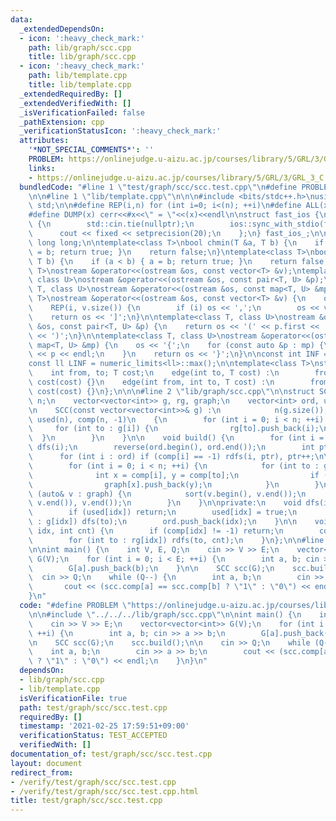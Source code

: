 ```yaml
---
data:
  _extendedDependsOn:
  - icon: ':heavy_check_mark:'
    path: lib/graph/scc.cpp
    title: lib/graph/scc.cpp
  - icon: ':heavy_check_mark:'
    path: lib/template.cpp
    title: lib/template.cpp
  _extendedRequiredBy: []
  _extendedVerifiedWith: []
  _isVerificationFailed: false
  _pathExtension: cpp
  _verificationStatusIcon: ':heavy_check_mark:'
  attributes:
    '*NOT_SPECIAL_COMMENTS*': ''
    PROBLEM: https://onlinejudge.u-aizu.ac.jp/courses/library/5/GRL/3/GRL_3_C
    links:
    - https://onlinejudge.u-aizu.ac.jp/courses/library/5/GRL/3/GRL_3_C
  bundledCode: "#line 1 \"test/graph/scc/scc.test.cpp\"\n#define PROBLEM \"https://onlinejudge.u-aizu.ac.jp/courses/library/5/GRL/3/GRL_3_C\"\
    \n\n#line 1 \"lib/template.cpp\"\n\n\n#include <bits/stdc++.h>\nusing namespace\
    \ std;\n\n#define REP(i,n) for (int i=0; i<(n); ++i)\n#define ALL(x) begin(x),end(x)\n\
    #define DUMP(x) cerr<<#x<<\" = \"<<(x)<<endl\n\nstruct fast_ios {\n    fast_ios()\
    \ {\n        std::cin.tie(nullptr);\n        ios::sync_with_stdio(false);\n  \
    \      cout << fixed << setprecision(20);\n    };\n} fast_ios_;\n\nusing ll =\
    \ long long;\n\ntemplate<class T>\nbool chmin(T &a, T b) {\n    if (a > b) { a\
    \ = b; return true; }\n    return false;\n}\ntemplate<class T>\nbool chmax(T &a,\
    \ T b) {\n    if (a < b) { a = b; return true; }\n    return false;\n}\n\ntemplate<class\
    \ T>\nostream &operator<<(ostream &os, const vector<T> &v);\ntemplate<class T,\
    \ class U>\nostream &operator<<(ostream &os, const pair<T, U> &p);\ntemplate<class\
    \ T, class U>\nostream &operator<<(ostream &os, const map<T, U> &mp);\n\ntemplate<class\
    \ T>\nostream &operator<<(ostream &os, const vector<T> &v) {\n    os << '[';\n\
    \    REP(i, v.size()) {\n        if (i) os << ',';\n        os << v[i];\n    }\n\
    \    return os << ']';\n}\n\ntemplate<class T, class U>\nostream &operator<<(ostream\
    \ &os, const pair<T, U> &p) {\n    return os << '(' << p.first << ' ' << p.second\
    \ << ')';\n}\n\ntemplate<class T, class U>\nostream &operator<<(ostream &os, const\
    \ map<T, U> &mp) {\n    os << '{';\n    for (const auto &p : mp) {\n        os\
    \ << p << endl;\n    }\n    return os << '}';\n}\n\nconst int INF = numeric_limits<int>::max();\n\
    const ll LINF = numeric_limits<ll>::max();\n\ntemplate<class T>\nstruct edge {\n\
    \    int from, to; T cost;\n    edge(int to, T cost) :\n        from(-1), to(to),\
    \ cost(cost) {}\n    edge(int from, int to, T cost) :\n        from(from), to(to),\
    \ cost(cost) {}\n};\n\n\n#line 2 \"lib/graph/scc.cpp\"\n\nstruct SCC {\n    int\
    \ n;\n    vector<vector<int>> g, rg, graph;\n    vector<int> ord, used, comp;\n\
    \n    SCC(const vector<vector<int>>& g) :\n            n(g.size()), g(g), rg(n),\
    \ used(n), comp(n, -1)\n    {\n        for (int i = 0; i < n; ++i) {\n       \
    \     for (int to : g[i]) {\n                rg[to].push_back(i);\n          \
    \  }\n        }\n    }\n\n    void build() {\n        for (int i = 0; i < n; ++i)\
    \ dfs(i);\n        reverse(ord.begin(), ord.end());\n        int ptr = 0;\n  \
    \      for (int i : ord) if (comp[i] == -1) rdfs(i, ptr), ptr++;\n\n        graph.resize(ptr);\n\
    \        for (int i = 0; i < n; ++i) {\n            for (int to : g[i]) {\n  \
    \              int x = comp[i], y = comp[to];\n                if (x == y) continue;\n\
    \                graph[x].push_back(y);\n            }\n        }\n        for\
    \ (auto& v : graph) {\n            sort(v.begin(), v.end());\n            v.erase(unique(v.begin(),\
    \ v.end()), v.end());\n        }\n    }\n\nprivate:\n    void dfs(int idx) {\n\
    \        if (used[idx]) return;\n        used[idx] = true;\n        for (int to\
    \ : g[idx]) dfs(to);\n        ord.push_back(idx);\n    }\n\n    void rdfs(int\
    \ idx, int cnt) {\n        if (comp[idx] != -1) return;\n        comp[idx] = cnt;\n\
    \        for (int to : rg[idx]) rdfs(to, cnt);\n    }\n};\n\n#line 4 \"test/graph/scc/scc.test.cpp\"\
    \n\nint main() {\n    int V, E, Q;\n    cin >> V >> E;\n    vector<vector<int>>\
    \ G(V);\n    for (int i = 0; i < E; ++i) {\n        int a, b; cin >> a >> b;\n\
    \        G[a].push_back(b);\n    }\n\n    SCC scc(G);\n    scc.build();\n\n  \
    \  cin >> Q;\n    while (Q--) {\n        int a, b;\n        cin >> a >> b;\n \
    \       cout << (scc.comp[a] == scc.comp[b] ? \"1\" : \"0\") << endl;\n    }\n\
    }\n"
  code: "#define PROBLEM \"https://onlinejudge.u-aizu.ac.jp/courses/library/5/GRL/3/GRL_3_C\"\
    \n\n#include \"../../../lib/graph/scc.cpp\"\n\nint main() {\n    int V, E, Q;\n\
    \    cin >> V >> E;\n    vector<vector<int>> G(V);\n    for (int i = 0; i < E;\
    \ ++i) {\n        int a, b; cin >> a >> b;\n        G[a].push_back(b);\n    }\n\
    \n    SCC scc(G);\n    scc.build();\n\n    cin >> Q;\n    while (Q--) {\n    \
    \    int a, b;\n        cin >> a >> b;\n        cout << (scc.comp[a] == scc.comp[b]\
    \ ? \"1\" : \"0\") << endl;\n    }\n}\n"
  dependsOn:
  - lib/graph/scc.cpp
  - lib/template.cpp
  isVerificationFile: true
  path: test/graph/scc/scc.test.cpp
  requiredBy: []
  timestamp: '2021-02-25 17:59:51+09:00'
  verificationStatus: TEST_ACCEPTED
  verifiedWith: []
documentation_of: test/graph/scc/scc.test.cpp
layout: document
redirect_from:
- /verify/test/graph/scc/scc.test.cpp
- /verify/test/graph/scc/scc.test.cpp.html
title: test/graph/scc/scc.test.cpp
---
```

